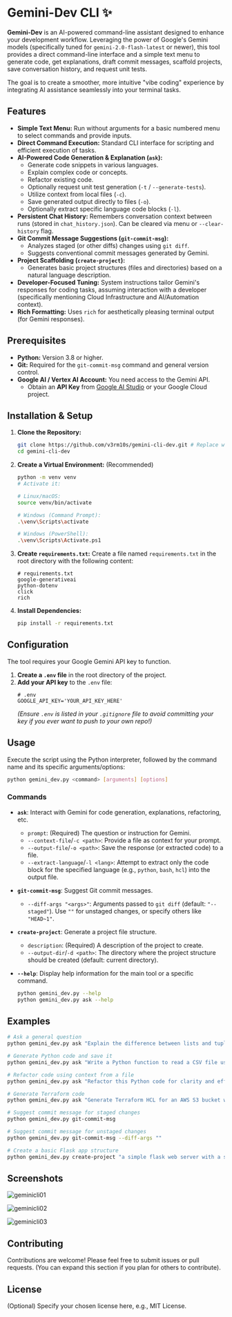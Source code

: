 # Gemini-Dev CLI ✨

**Gemini-Dev** is an AI-powered command-line assistant designed to enhance your development workflow. Leveraging the power of Google's Gemini models (specifically tuned for `gemini-2.0-flash-latest` or newer), this tool provides a direct command-line interface and a simple text menu to generate code, get explanations, draft commit messages, scaffold projects, save conversation history, and request unit tests.

The goal is to create a smoother, more intuitive "vibe coding" experience by integrating AI assistance seamlessly into your terminal tasks.

## Features

* **Simple Text Menu:** Run without arguments for a basic numbered menu to select commands and provide inputs.
* **Direct Command Execution:** Standard CLI interface for scripting and efficient execution of tasks.
* **AI-Powered Code Generation & Explanation (`ask`):**
    * Generate code snippets in various languages.
    * Explain complex code or concepts.
    * Refactor existing code.
    * Optionally request unit test generation (`-t` / `--generate-tests`).
    * Utilize context from local files (`-c`).
    * Save generated output directly to files (`-o`).
    * Optionally extract specific language code blocks (`-l`).
* **Persistent Chat History:** Remembers conversation context between runs (stored in `chat_history.json`). Can be cleared via menu or `--clear-history` flag.
* **Git Commit Message Suggestions (`git-commit-msg`):**
    * Analyzes staged (or other diffs) changes using `git diff`.
    * Suggests conventional commit messages generated by Gemini.
* **Project Scaffolding (`create-project`):**
    * Generates basic project structures (files and directories) based on a natural language description.
* **Developer-Focused Tuning:** System instructions tailor Gemini's responses for coding tasks, assuming interaction with a developer (specifically mentioning Cloud Infrastructure and AI/Automation context).
* **Rich Formatting:** Uses `rich` for aesthetically pleasing terminal output (for Gemini responses).

## Prerequisites

* **Python:** Version 3.8 or higher.
* **Git:** Required for the `git-commit-msg` command and general version control.
* **Google AI / Vertex AI Account:** You need access to the Gemini API.
    * Obtain an **API Key** from [Google AI Studio](https://aistudio.google.com/) or your Google Cloud project.

## Installation & Setup

1.  **Clone the Repository:**
    ```bash
    git clone https://github.com/v3rm10s/gemini-cli-dev.git # Replace with your repo URL
    cd gemini-cli-dev
    ```

2.  **Create a Virtual Environment:** (Recommended)
    ```bash
    python -m venv venv
    # Activate it:

    # Linux/macOS:
    source venv/bin/activate

    # Windows (Command Prompt):
    .\venv\Scripts\activate

    # Windows (PowerShell):
    .\venv\Scripts\Activate.ps1
    ```

3.  **Create `requirements.txt`:** Create a file named `requirements.txt` in the root directory with the following content:
    ```text
    # requirements.txt
    google-generativeai
    python-dotenv
    click
    rich
    ```

4.  **Install Dependencies:**
    ```bash
    pip install -r requirements.txt
    ```

## Configuration

The tool requires your Google Gemini API key to function.

1.  **Create a `.env` file** in the root directory of the project.
2.  **Add your API key** to the `.env` file:
    ```dotenv
    # .env
    GOOGLE_API_KEY='YOUR_API_KEY_HERE'
    ```
    *(Ensure `.env` is listed in your `.gitignore` file to avoid committing your key if you ever want to push to your own repo!)*

## Usage

Execute the script using the Python interpreter, followed by the command name and its specific arguments/options:

```bash
python gemini_dev.py <command> [arguments] [options]
```

### Commands

* **`ask`**: Interact with Gemini for code generation, explanations, refactoring, etc.
    * `prompt`: (Required) The question or instruction for Gemini.
    * `--context-file`/`-c <path>`: Provide a file as context for your prompt.
    * `--output-file`/`-o <path>`: Save the response (or extracted code) to a file.
    * `--extract-language`/`-l <lang>`: Attempt to extract only the code block for the specified language (e.g., `python`, `bash`, `hcl`) into the output file.

* **`git-commit-msg`**: Suggest Git commit messages.
    * `--diff-args "<args>"`: Arguments passed to `git diff` (default: `"--staged"`). Use `""` for unstaged changes, or specify others like `"HEAD~1"`.

* **`create-project`**: Generate a project file structure.
    * `description`: (Required) A description of the project to create.
    * `--output-dir`/`-d <path>`: The directory where the project structure should be created (default: current directory).

* **`--help`**: Display help information for the main tool or a specific command.
    ```bash
    python gemini_dev.py --help
    python gemini_dev.py ask --help
    ```

## Examples

```bash
# Ask a general question
python gemini_dev.py ask "Explain the difference between lists and tuples in Python"

# Generate Python code and save it
python gemini_dev.py ask "Write a Python function to read a CSV file using pandas" -o read_csv.py -l python

# Refactor code using context from a file
python gemini_dev.py ask "Refactor this Python code for clarity and efficiency" -c ./my_script.py -o ./refactored_script.py -l python

# Generate Terraform code
python gemini_dev.py ask "Generate Terraform HCL for an AWS S3 bucket with versioning enabled" -o s3.tf -l hcl

# Suggest commit message for staged changes
python gemini_dev.py git-commit-msg

# Suggest commit message for unstaged changes
python gemini_dev.py git-commit-msg --diff-args ""

# Create a basic Flask app structure
python gemini_dev.py create-project "a simple flask web server with a single hello world route" -d ./my_flask_app
```
## Screenshots

![geminicli01](https://github.com/user-attachments/assets/90ab4c4b-cf4f-4ec1-958b-196c9f644cbc)

![geminicli02](https://github.com/user-attachments/assets/9ed758a2-e584-439b-bf8c-2a2d63d85180)

![geminicli03](https://github.com/user-attachments/assets/32812e0a-c0f3-4b1f-ae65-dd8a872a592f)

## Contributing

Contributions are welcome! Please feel free to submit issues or pull requests. (You can expand this section if you plan for others to contribute).

## License

(Optional) Specify your chosen license here, e.g., MIT License.
```
